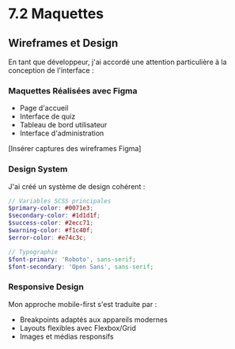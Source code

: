 # 7.2 Maquettes

## Wireframes et Design
En tant que développeur, j'ai accordé une attention particulière à la conception de l'interface :

### Maquettes Réalisées avec Figma
- Page d'accueil
- Interface de quiz
- Tableau de bord utilisateur
- Interface d'administration

[Insérer captures des wireframes Figma]

### Design System
J'ai créé un système de design cohérent :

```scss
// Variables SCSS principales
$primary-color: #0071e3;
$secondary-color: #1d1d1f;
$success-color: #2ecc71;
$warning-color: #f1c40f;
$error-color: #e74c3c;

// Typographie
$font-primary: 'Roboto', sans-serif;
$font-secondary: 'Open Sans', sans-serif;
```

### Responsive Design
Mon approche mobile-first s'est traduite par :
- Breakpoints adaptés aux appareils modernes
- Layouts flexibles avec Flexbox/Grid
- Images et médias responsifs